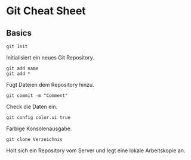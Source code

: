 # Git Cheat Sheet #

## Basics ##

    git Init

Initialisiert ein neues Git Repository.

    git add name
    git add *

Fügt Dateien dem Repository hinzu.

    git commit -m "Comment"

Check die Daten ein.

    git config color.ui true

Farbige Konsolenausgabe.

    git clone Verzeichnis

Holt sich ein Repository vom Server und legt eine lokale
Arbeitskopie an.